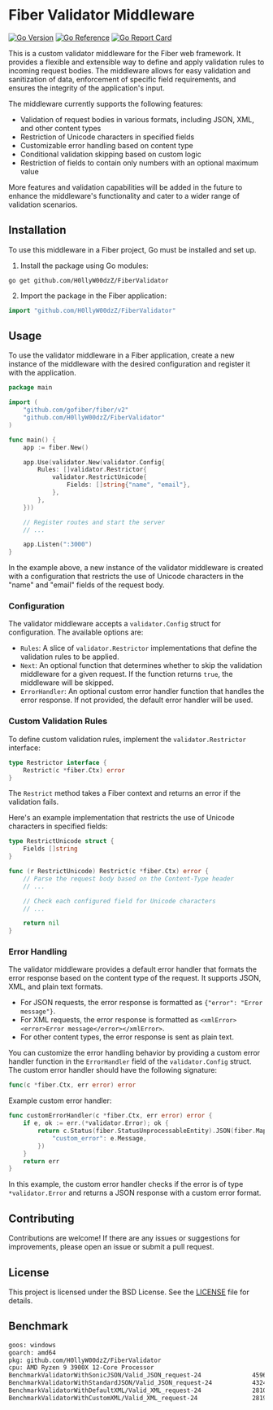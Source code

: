 # Fiber Validator Middleware
[![Go Version](https://img.shields.io/badge/1.22.3-gray?style=flat&logo=go&logoWidth=15)](https://github.com/H0llyW00dzZ/FiberValidator/blob/master/go.mod#L3blob/master/go.mod#L3)
[![Go Reference](https://pkg.go.dev/badge/github.com/H0llyW00dzZ/FiberValidator.svg)](https://pkg.go.dev/github.com/H0llyW00dzZ/FiberValidator) [![Go Report Card](https://goreportcard.com/badge/github.com/H0llyW00dzZ/FiberValidator)](https://goreportcard.com/report/github.com/H0llyW00dzZ/FiberValidator)

This is a custom validator middleware for the Fiber web framework. It provides a flexible and extensible way to define and apply validation rules to incoming request bodies. The middleware allows for easy validation and sanitization of data, enforcement of specific field requirements, and ensures the integrity of the application's input.

The middleware currently supports the following features:
- Validation of request bodies in various formats, including JSON, XML, and other content types
- Restriction of Unicode characters in specified fields
- Customizable error handling based on content type
- Conditional validation skipping based on custom logic
- Restriction of fields to contain only numbers with an optional maximum value

More features and validation capabilities will be added in the future to enhance the middleware's functionality and cater to a wider range of validation scenarios.

## Installation

To use this middleware in a Fiber project, Go must be installed and set up.

1. Install the package using Go modules:

```shell
go get github.com/H0llyW00dzZ/FiberValidator
```

2. Import the package in the Fiber application:

```go
import "github.com/H0llyW00dzZ/FiberValidator"
```

## Usage

To use the validator middleware in a Fiber application, create a new instance of the middleware with the desired configuration and register it with the application.

```go
package main

import (
	"github.com/gofiber/fiber/v2"
	"github.com/H0llyW00dzZ/FiberValidator"
)

func main() {
	app := fiber.New()

	app.Use(validator.New(validator.Config{
		Rules: []validator.Restrictor{
			validator.RestrictUnicode{
				Fields: []string{"name", "email"},
			},
		},
	}))

	// Register routes and start the server
	// ...

	app.Listen(":3000")
}
```

In the example above, a new instance of the validator middleware is created with a configuration that restricts the use of Unicode characters in the "name" and "email" fields of the request body.

### Configuration

The validator middleware accepts a `validator.Config` struct for configuration. The available options are:

- `Rules`: A slice of `validator.Restrictor` implementations that define the validation rules to be applied.
- `Next`: An optional function that determines whether to skip the validation middleware for a given request. If the function returns `true`, the middleware will be skipped.
- `ErrorHandler`: An optional custom error handler function that handles the error response. If not provided, the default error handler will be used.

### Custom Validation Rules

To define custom validation rules, implement the `validator.Restrictor` interface:

```go
type Restrictor interface {
	Restrict(c *fiber.Ctx) error
}
```

The `Restrict` method takes a Fiber context and returns an error if the validation fails.

Here's an example implementation that restricts the use of Unicode characters in specified fields:

```go
type RestrictUnicode struct {
	Fields []string
}

func (r RestrictUnicode) Restrict(c *fiber.Ctx) error {
	// Parse the request body based on the Content-Type header
	// ...

	// Check each configured field for Unicode characters
	// ...

	return nil
}
```

### Error Handling

The validator middleware provides a default error handler that formats the error response based on the content type of the request. It supports JSON, XML, and plain text formats.

- For JSON requests, the error response is formatted as `{"error": "Error message"}`.
- For XML requests, the error response is formatted as `<xmlError><error>Error message</error></xmlError>`.
- For other content types, the error response is sent as plain text.

You can customize the error handling behavior by providing a custom error handler function in the `ErrorHandler` field of the `validator.Config` struct. The custom error handler should have the following signature:

```go
func(c *fiber.Ctx, err error) error
```

Example custom error handler:

```go
func customErrorHandler(c *fiber.Ctx, err error) error {
	if e, ok := err.(*validator.Error); ok {
		return c.Status(fiber.StatusUnprocessableEntity).JSON(fiber.Map{
			"custom_error": e.Message,
		})
	}
	return err
}
```

In this example, the custom error handler checks if the error is of type `*validator.Error` and returns a JSON response with a custom error format.

## Contributing

Contributions are welcome! If there are any issues or suggestions for improvements, please open an issue or submit a pull request.

## License

This project is licensed under the BSD License. See the [LICENSE](LICENSE) file for details.


## Benchmark

```sh
goos: windows
goarch: amd64
pkg: github.com/H0llyW00dzZ/FiberValidator
cpu: AMD Ryzen 9 3900X 12-Core Processor            
BenchmarkValidatorWithSonicJSON/Valid_JSON_request-24         	   45967	     24768 ns/op	   16464 B/op	      86 allocs/op
BenchmarkValidatorWithStandardJSON/Valid_JSON_request-24      	   43248	     27835 ns/op	   16624 B/op	     112 allocs/op
BenchmarkValidatorWithDefaultXML/Valid_XML_request-24         	   28101	     42913 ns/op	   23223 B/op	     212 allocs/op
BenchmarkValidatorWithCustomXML/Valid_XML_request-24          	   28191	     43596 ns/op	   23248 B/op	     212 allocs/op
```